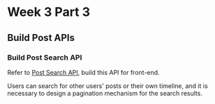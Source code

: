 # Week 3 Part 3

## Build Post APIs

### Build Post Search API

Refer to [Post Search API](https://github.com/AppWorks-School-Materials/API-Doc/tree/master/Canchu#post-search-api), build this API for front-end. 

Users can search for other users' posts or their own timeline, and it is necessary to design a pagination mechanism for the search results.